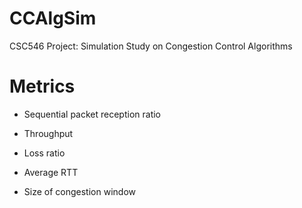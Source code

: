 # CCAlgSim
CSC546 Project: Simulation Study on Congestion Control Algorithms

# Metrics  
- Sequential packet reception ratio

- Throughput

- Loss ratio

- Average RTT

- Size of congestion window